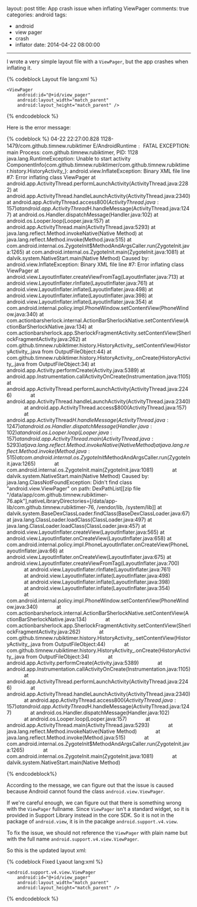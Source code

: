 layout: post
title: App crash issue when inflating ViewPager
comments: true
categories: android
tags:
  - android
  - view pager
  - crash
  - inflator
date: 2014-04-22 08:00:00
---
I wrote a very simple layout file with a `ViewPager`, but the app crashes when inflating it.

{% codeblock Layout file lang:xml %}
<?xml version="1.0" encoding="utf-8"?>

<FrameLayout xmlns:android="http://schemas.android.com/apk/res/android"
    android:layout_width="match_parent"
    android:layout_height="match_parent">

    <ViewPager
        android:id="@+id/view_pager"
        android:layout_width="match_parent"
        android:layout_height="match_parent" />

</FrameLayout>
{% endcodeblock %}

Here is the error message:

{% codeblock %}
04-22 22:27:00.828    1128-1479/com.github.timnew.rubiktimer E/AndroidRuntime﹕ FATAL EXCEPTION: main
    Process: com.github.timnew.rubiktimer, PID: 1128
    java.lang.RuntimeException: Unable to start activity ComponentInfo{com.github.timnew.rubiktimer/com.github.timnew.rubiktimer.history.HistoryActivity_}: android.view.InflateException: Binary XML file line #7: Error inflating class ViewPager
            at android.app.ActivityThread.performLaunchActivity(ActivityThread.java:2282)
            at android.app.ActivityThread.handleLaunchActivity(ActivityThread.java:2340)
            at android.app.ActivityThread.access$800(ActivityThread.java:157)
            at android.app.ActivityThread$H.handleMessage(ActivityThread.java:1247)
            at android.os.Handler.dispatchMessage(Handler.java:102)
            at android.os.Looper.loop(Looper.java:157)
            at android.app.ActivityThread.main(ActivityThread.java:5293)
            at java.lang.reflect.Method.invokeNative(Native Method)
            at java.lang.reflect.Method.invoke(Method.java:515)
            at com.android.internal.os.ZygoteInit$MethodAndArgsCaller.run(ZygoteInit.java:1265)
            at com.android.internal.os.ZygoteInit.main(ZygoteInit.java:1081)
            at dalvik.system.NativeStart.main(Native Method)
     Caused by: android.view.InflateException: Binary XML file line #7: Error inflating class ViewPager
            at android.view.LayoutInflater.createViewFromTag(LayoutInflater.java:713)
            at android.view.LayoutInflater.rInflate(LayoutInflater.java:761)
            at android.view.LayoutInflater.inflate(LayoutInflater.java:498)
            at android.view.LayoutInflater.inflate(LayoutInflater.java:398)
            at android.view.LayoutInflater.inflate(LayoutInflater.java:354)
            at com.android.internal.policy.impl.PhoneWindow.setContentView(PhoneWindow.java:340)
            at com.actionbarsherlock.internal.ActionBarSherlockNative.setContentView(ActionBarSherlockNative.java:134)
            at com.actionbarsherlock.app.SherlockFragmentActivity.setContentView(SherlockFragmentActivity.java:262)
            at com.github.timnew.rubiktimer.history.HistoryActivity_.setContentView(HistoryActivity_.java from OutputFileObject:44)
            at com.github.timnew.rubiktimer.history.HistoryActivity_.onCreate(HistoryActivity_.java from OutputFileObject:34)
            at android.app.Activity.performCreate(Activity.java:5389)
            at android.app.Instrumentation.callActivityOnCreate(Instrumentation.java:1105)
            at android.app.ActivityThread.performLaunchActivity(ActivityThread.java:2246)
            at android.app.ActivityThread.handleLaunchActivity(ActivityThread.java:2340)
            at android.app.ActivityThread.access$800(ActivityThread.java:157)
            at android.app.ActivityThread$H.handleMessage(ActivityThread.java:1247)
            at android.os.Handler.dispatchMessage(Handler.java:102)
            at android.os.Looper.loop(Looper.java:157)
            at android.app.ActivityThread.main(ActivityThread.java:5293)
            at java.lang.reflect.Method.invokeNative(Native Method)
            at java.lang.reflect.Method.invoke(Method.java:515)
            at com.android.internal.os.ZygoteInit$MethodAndArgsCaller.run(ZygoteInit.java:1265)
            at com.android.internal.os.ZygoteInit.main(ZygoteInit.java:1081)
            at dalvik.system.NativeStart.main(Native Method)
     Caused by: java.lang.ClassNotFoundException: Didn't find class "android.view.ViewPager" on path: DexPathList[[zip file "/data/app/com.github.timnew.rubiktimer-76.apk"],nativeLibraryDirectories=[/data/app-lib/com.github.timnew.rubiktimer-76, /vendor/lib, /system/lib]]
            at dalvik.system.BaseDexClassLoader.findClass(BaseDexClassLoader.java:67)
            at java.lang.ClassLoader.loadClass(ClassLoader.java:497)
            at java.lang.ClassLoader.loadClass(ClassLoader.java:457)
            at android.view.LayoutInflater.createView(LayoutInflater.java:565)
            at android.view.LayoutInflater.onCreateView(LayoutInflater.java:658)
            at com.android.internal.policy.impl.PhoneLayoutInflater.onCreateView(PhoneLayoutInflater.java:66)
            at android.view.LayoutInflater.onCreateView(LayoutInflater.java:675)
            at android.view.LayoutInflater.createViewFromTag(LayoutInflater.java:700)
            at android.view.LayoutInflater.rInflate(LayoutInflater.java:761)
            at android.view.LayoutInflater.inflate(LayoutInflater.java:498)
            at android.view.LayoutInflater.inflate(LayoutInflater.java:398)
            at android.view.LayoutInflater.inflate(LayoutInflater.java:354)
            at com.android.internal.policy.impl.PhoneWindow.setContentView(PhoneWindow.java:340)
            at com.actionbarsherlock.internal.ActionBarSherlockNative.setContentView(ActionBarSherlockNative.java:134)
            at com.actionbarsherlock.app.SherlockFragmentActivity.setContentView(SherlockFragmentActivity.java:262)
            at com.github.timnew.rubiktimer.history.HistoryActivity_.setContentView(HistoryActivity_.java from OutputFileObject:44)
            at com.github.timnew.rubiktimer.history.HistoryActivity_.onCreate(HistoryActivity_.java from OutputFileObject:34)
            at android.app.Activity.performCreate(Activity.java:5389)
            at android.app.Instrumentation.callActivityOnCreate(Instrumentation.java:1105)
            at android.app.ActivityThread.performLaunchActivity(ActivityThread.java:2246)
            at android.app.ActivityThread.handleLaunchActivity(ActivityThread.java:2340)
            at android.app.ActivityThread.access$800(ActivityThread.java:157)
            at android.app.ActivityThread$H.handleMessage(ActivityThread.java:1247)
            at android.os.Handler.dispatchMessage(Handler.java:102)
            at android.os.Looper.loop(Looper.java:157)
            at android.app.ActivityThread.main(ActivityThread.java:5293)
            at java.lang.reflect.Method.invokeNative(Native Method)
            at java.lang.reflect.Method.invoke(Method.java:515)
            at com.android.internal.os.ZygoteInit$MethodAndArgsCaller.run(ZygoteInit.java:1265)
            at com.android.internal.os.ZygoteInit.main(ZygoteInit.java:1081)
            at dalvik.system.NativeStart.main(Native Method)

{% endcodeblock%}

According to the message, we can figure out that the issue is caused because Android cannot found the class `android.view.ViewPager`. 

If we're careful enough, we can figure out that there is something wrong with the `ViewPager` fullname. Since `ViewPager` isn't a standard widget, so it is provided in Support Library instead in the core SDK. So it is not in the package of `android.view`, it is in the pacakge `android.support.v4.view`. 

To fix the issue, we should not reference the `ViewPager` with plain name but with the full name `android.support.v4.view.ViewPager`.

So this is the updated layout xml:

{% codeblock Fixed Lyaout lang:xml %}
<?xml version="1.0" encoding="utf-8"?>

<FrameLayout xmlns:android="http://schemas.android.com/apk/res/android"
    android:layout_width="match_parent"
    android:layout_height="match_parent">

    <android.support.v4.view.ViewPager
        android:id="@+id/view_pager"
        android:layout_width="match_parent"
        android:layout_height="match_parent" />

</FrameLayout>
{% endcodeblock %}
